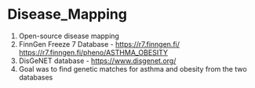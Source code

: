 # Disease_Mapping
1. Open-source disease mapping
2. FinnGen Freeze 7 Database - https://r7.finngen.fi/
https://r7.finngen.fi/pheno/ASTHMA_OBESITY
3. DisGeNET database - https://www.disgenet.org/
4. Goal was to find genetic matches for asthma and obesity from the two databases
